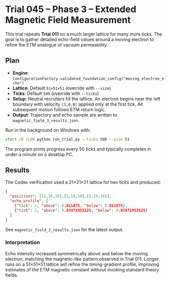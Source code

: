 # Trial 045 – Phase 3 – Extended Magnetic Field Measurement

This trial repeats **Trial 011** on a much larger lattice for many more ticks. The goal is to gather detailed echo-field values around a moving electron to refine the ETM analogue of vacuum permeability.

## Plan
- **Engine**: `ConfigurationFactory.validated_foundation_config("moving_electron_echo")`
- **Lattice**: Default `51×51×51` (override with `--size`)
- **Ticks**: Default `500` (override with `--ticks`)
- **Setup**: Neutral recruiters fill the lattice. An electron begins near the left boundary with velocity `(1,0,0)` applied only at the first tick. All subsequent motion follows ETM return logic.
- **Output**: Trajectory and echo sample are written to `magnetic_field_3_results.json`.

Run in the background on Windows with:
```cmd
start /B /LOW python run_trial.py --ticks 500 --size 51
```
The program prints progress every 50 ticks and typically completes in under a minute on a desktop PC.

## Results
The Codex verification used a 21×21×21 lattice for two ticks and produced:
```json
{
  "positions": [[1,10,10],[2,10,10],[2,10,10]],
  "echo_profile": [
    {"tick": 1, "above": 0.011875, "below": 0.011875},
    {"tick": 2, "above": 0.03471953125, "below": 0.03471953125}
  ]
}
```
See `magnetic_field_3_results.json` for the latest output.

### Interpretation
Echo intensity increased symmetrically above and below the moving electron, matching the magnetic-like pattern observed in Trial 011. Longer runs on a 51×51×51 lattice will refine the timing-gradient profile, improving estimates of the ETM magnetic constant without invoking standard theory fields.
